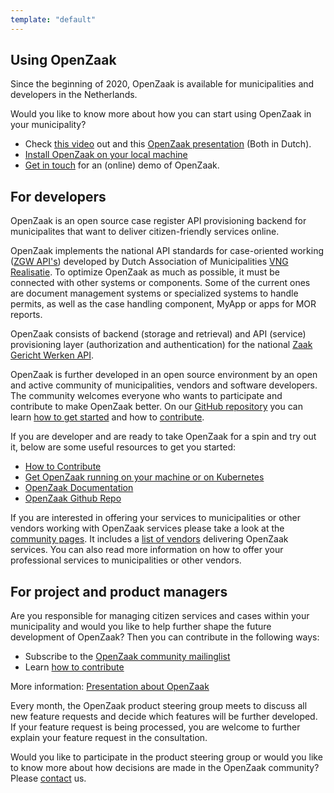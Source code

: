 ```yaml
---
template: "default"
---
```


## Using OpenZaak

Since the beginning of 2020, OpenZaak is available for municipalities and developers in the Netherlands.

Would you like to know more about how you can start using OpenZaak in your municipality?

* Check [this video](https://player.vimeo.com/video/389842983?app_id=122963) out and this [OpenZaak presentation](https://commonground.nl/file/download/54477469/2020-02-14-presentatie-open-zaak-at-live2020pdf) (Both in Dutch).
* [Install OpenZaak on your local machine](https://open-zaak.readthedocs.io/en/latest/installation/index.html)
* [Get in touch](/contact/) for an (online) demo of OpenZaak.

## For developers

OpenZaak is an open source case register API provisioning backend for municipalites that want to deliver citizen-friendly services online.

OpenZaak implements the national API standards for case-oriented working ([ZGW API's](https://github.com/VNG-Realisatie/gemma-zaken)) developed by Dutch Association of Municipalities [VNG Realisatie](https://www.vngrealisatie.nl/). To optimize OpenZaak as much as possible, it must be connected with other systems or components. Some of the current ones are document management systems or specialized systems to handle permits, as well as the case handling component, MyApp or apps for MOR reports.

OpenZaak consists of backend (storage and retrieval) and API (service) provisioning layer (authorization and authentication) for the national [Zaak Gericht Werken API](https://github.com/VNG-Realisatie/gemma-zaken).

OpenZaak is further developed in an open source environment by an open and active community of municipalities, vendors and software developers. The community welcomes everyone who wants to participate and contribute to make OpenZaak better. On our [GitHub repository](https://github.com/open-zaak/open-zaak) you can learn [how to get started](https://open-zaak.readthedocs.io/en/latest/installation/index.html#installation-index) and how to [contribute](https://github.com/open-zaak/open-zaak/blob/master/CONTRIBUTING.md).

If you are developer and are ready to take OpenZaak for a spin and try out it, below are some useful resources to get you started:

* [How to Contribute](https://github.com/open-zaak/open-zaak/blob/master/CONTRIBUTING.md)
* [Get OpenZaak running on your machine or on Kubernetes](https://open-zaak.readthedocs.io/en/latest/installation/index.html)
* [OpenZaak Documentation](https://open-zaak.readthedocs.io/en/latest/introduction/index.html)
* [OpenZaak Github Repo](https://github.com/open-zaak/open-zaak)

If you are interested in offering your services to municipalities or other vendors working with OpenZaak services please take a look at the [community pages](/community). It includes a [list of vendors](/community) delivering OpenZaak services. You can also read more information on how to offer your professional services to municipalities or other vendors.

## For project and product managers

Are you responsible for managing citizen services and cases within your municipality and would you like to help further shape the future development of OpenZaak?
Then you can contribute in the following ways:

* Subscribe to the [OpenZaak community mailinglist](https://lists.publiccode.net/mailman/postorius/lists/openzaak-discuss.lists.publiccode.net/)
* Learn [how to contribute](https://github.com/open-zaak/open-zaak/blob/master/CONTRIBUTING.md)

More information: [Presentation about OpenZaak](https://commonground.nl/file/download/54477469/2020-02-14-presentatie-open-zaak-at-live2020pdf)

Every month, the OpenZaak product steering group meets to discuss all new feature requests and decide which features will be further developed. If your feature request is being processed, you are welcome to further explain your feature request in the consultation.

Would you like to participate in the product steering group or would you like to know more about how decisions are made in the OpenZaak community? Please [contact](/en/contact/) us.
